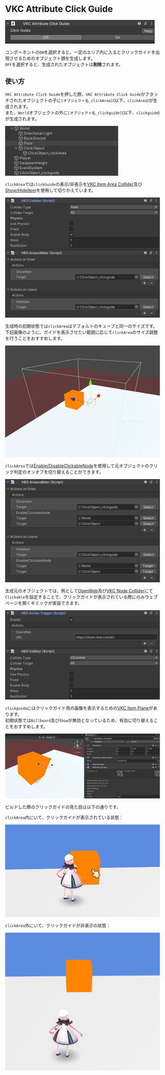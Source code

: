 # VKC Attribute Click Guide

![HEOClickGuide_1](./img/VKCAttributeClickGuide_1.jpg)

コンポーネントの`ON`を選択すると、一定のエリア内に入るとクリックガイドを出現させるためのオブジェクト類を生成します。<br>
`OFF`を選択すると、生成されたオブジェクトは**削除**されます。

## 使い方

`VKC Attribute Click Guide`を押した際、`VKC Attribute Click Guide`がアタッチされたオブジェクトの子に`[オブジェクト名_clickArea]`(以下、`clickArea`)が生成されます。<br>
また、`World`オブジェクトの外に`[オブジェクト名_clickguide]`(以下、`clickguide`)が生成されます。

![HEOClickGuide_2](./img/HEOClickGuide_2.jpg)

`clickArea`では`clickGuide`の表示/非表示を[VKC Item Area Collider](./VKCItemAreaCollider.md)及び[Show/HideItem](../Actions/Item/ShowHideItem.md)を使用して切りかえています。<br>

![HEOClickGuide_3](./img/HEOClickGuide_3.jpg)

生成時の初期状態では`clickArea`はデフォルトのキューブと同一のサイズです。<br>
下記画像のように、ガイドを表示させたい範囲に応じて`clickArea`のサイズ調整を行うことをおすすめします。

![HEOClickGuide_4](./img/HEOClickGuide_4.jpg)

`clickArea`では[Enable/DisableClickableNode](../Actions/Node/EnableDisableClickableNode.md)を使用して元オブジェクトのクリック判定のオンオフを切り替えることができます。

![HEOClickGuide_5](./img/HEOClickGuide_5.jpg)

生成元のオブジェクトでは、例として[OpenWeb](../Actions/Web/Openweb.md)及び[VKC Node Collider](./VKCNodeCollider.md)にて`Clickable`を設定することで、クリックガイドが表示されている際にのみウェブページを開くギミックが実装できます。

![HEOClickGuide_6](./img/HEOClickGuide_6.jpg)

`clickguide`にはクリックガイド用の画像を表示するための[VKC Item Plane](./VKCItemPlane.md)があります。<br>
初期状態では`Billboard`及び`Show`が無効となっているため、有効に切り替えることをおすすめします。

![HEOClickGuide_7](./img/HEOClickGuide_7.jpg)

ビルドした際のクリックガイドの見た目は以下の通りです。

`clickArea`内にいて、クリックガイドが表示されている状態：

![HEOClickGuide_8](./img/HEOClickGuide_8.jpg)

`clickArea`外にいて、クリックガイドが非表示の状態：

![HEOClickGuide_9](./img/HEOClickGuide_9.jpg)
